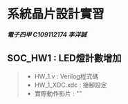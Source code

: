 # 系統晶片設計實習
***電子四甲 C109112174 李洋誠***
## SOC_HW1 : LED燈計數增加
> - HW_1.v : Verilog程式碼
> - HW_1_XDC.xdc : 接腳設定
> - 實際動作影片 : ""



